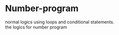# Number-program
normal logics using loops and conditional statements.
<br>
the logics for number program
